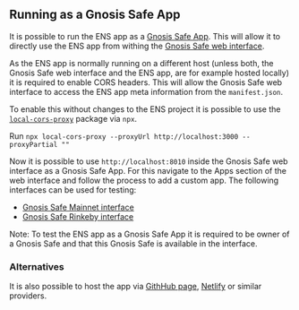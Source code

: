 ## Running as a Gnosis Safe App

It is possible to run the ENS app as a [Gnosis Safe App](https://docs.gnosis.io/safe/docs/sdks_safe_apps/). This will allow it to directly use the ENS app from withing the [Gnosis Safe web interface](https://app.gnosis-safe.io).

As the ENS app is normally running on a different host (unless both, the Gnosis Safe web interface and the ENS app, are for example hosted locally) it is required to enable CORS headers. This will allow the Gnosis Safe web interface to access the ENS app meta information from the `manifest.json`.

To enable this without changes to the ENS project it is possible to use the [`local-cors-proxy`](https://www.npmjs.com/package/local-cors-proxy) package via `npx`.

Run `npx local-cors-proxy --proxyUrl http://localhost:3000 --proxyPartial ""`

Now it is possible to use `http://localhost:8010` inside the Gnosis Safe web interface as a Gnosis Safe App. For this navigate to the Apps section of the web interface and follow the process to add a custom app. The following interfaces can be used for testing:

- [Gnosis Safe Mainnet interface](https://app.gnosis-safe.io)
- [Gnosis Safe Rinkeby interface](https://rinkeby.gnosis-safe.io)

Note: To test the ENS app as a Gnosis Safe App it is required to be owner of a Gnosis Safe and that this Gnosis Safe is available in the interface.

### Alternatives

It is also possible to host the app via [GithHub page](https://pages.github.com/), [Netlify](https://www.netlify.com/) or similar providers.
